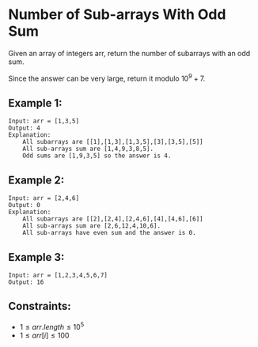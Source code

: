# Number of Sub-arrays With Odd Sum

Given an array of integers arr, return the number of subarrays with an odd sum.

Since the answer can be very large, return it modulo $10^9 + 7$.

 

## Example 1:

    Input: arr = [1,3,5]
    Output: 4
    Explanation: 
        All subarrays are [[1],[1,3],[1,3,5],[3],[3,5],[5]]
        All sub-arrays sum are [1,4,9,3,8,5].
        Odd sums are [1,9,3,5] so the answer is 4.

## Example 2:

    Input: arr = [2,4,6]
    Output: 0
    Explanation: 
        All subarrays are [[2],[2,4],[2,4,6],[4],[4,6],[6]]
        All sub-arrays sum are [2,6,12,4,10,6].
        All sub-arrays have even sum and the answer is 0.

## Example 3:

    Input: arr = [1,2,3,4,5,6,7]
    Output: 16

 

## Constraints:

* $1 \le arr.length \le 10^5$
* $1 \le arr[i] \le 100$


